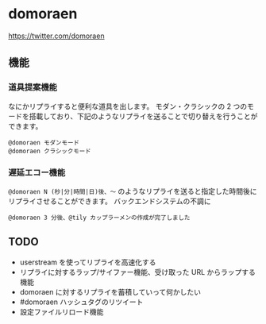 # domoraen

https://twitter.com/domoraen

## 機能

### 道具提案機能

なにかリプライすると便利な道具を出します。
モダン・クラシックの 2 つのモードを搭載しており、下記のようなリプライを送ることで切り替えを行うことができます。

	@domoraen モダンモード
	@domoraen クラシックモード

### 遅延エコー機能

`@domoraen N (秒|分|時間|日)後、〜` のようなリプライを送ると指定した時間後にリプライさせることができます。
バックエンドシステムの不調に

	@domoraen 3 分後、@tily カップラーメンの作成が完了しました

## TODO

* userstream を使ってリプライを高速化する
* リプライに対するラップ/サイファー機能、受け取った URL からラップする機能
* domoraen に対するリプライを蓄積していって何かしたい
* #domoraen ハッシュタグのリツイート
* 設定ファイルリロード機能
